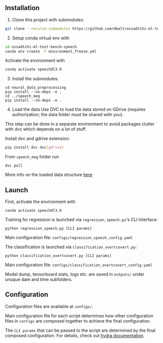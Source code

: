Installation
------------
1. Clone this project with submodules:

```bash
git clone --recurse-submodules https://github.com/dmalt/ossadtchi-ml-test-bench-speech.git
```


2. Setup conda virtual env with

```bash
cd ossadtchi-ml-test-bench-speech
conda env create -f environment_freeze.yml
```

Activate the environment with
```bash
conda activate speechdl3.9
```

3. Install the submodules:

```
cd neural_data_preprocessing
pip install --no-deps -e .
cd ../speech_meg
pip install --no-deps -e .
```

4. Load the data
Use DVC to load the data stored on GDrive
(requires authorization; the data folder must be shared with you).

This step can be done in a separate environment to avoid packages clutter with dvc
which depends on a lot of stuff.

Install dvc and gdrive extension:
```bash
pip install dvc dvc[gdrive]
```

From `speech_meg` folder run
```
dvc pull
```

More info on the loaded data structure [here](https://github.com/dmalt/speech_meg)

Launch
------
First, activate the environment with
```
conda activate speechdl3.9
```

Training for regression is launched via `regression_speech.py`'s CLI interface:
```
python regression_speech.py [CLI params]
```

Main configuration file: `configs/regression_speech_config.yaml`

The classification is launched via `classification_overtcovert.py`:
```
python classification_overtcovert.py [CLI params]
```

Main configuration file: `configs/classification_overtcovert_config.yaml`

Model dump, tensorboard stats, logs etc. are saved in `outputs/` under
unuque date and time subfolders.

Configuration
-------------
Configuration files are available at `configs/`.

Main configuration file for each script determines how other configuration files in `configs`
are composed together to achieve the final configuration.

The `CLI params` that can be passed to the script are determined by the final
composed configuration. For details, check out [hydra documentation](https://hydra.cc/).


